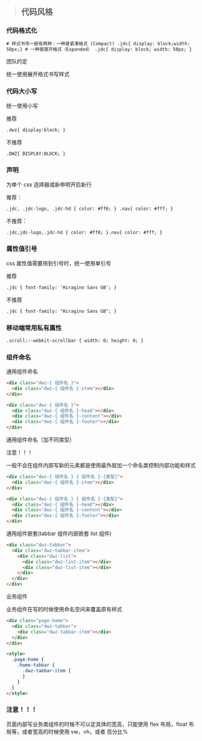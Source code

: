 > ## 代码风格

### 代码格式化

```html
# 样式书写一般有两种：一种是紧凑格式 (Compact) .jdc{ display: block;width:
50px;} # 一种是展开格式（Expanded） .jdc{ display: block; width: 50px; }
```

团队约定

统一使用展开格式书写样式

### 代码大小写

统一使用小写

推荐

```html
.dwz{ display:block; }
```

不推荐

```html
.DWZ{ DISPLAY:BLOCK; }
```

### 声明

为单个 css 选择器或新申明开启新行

推荐：

```html
.jdc, .jdc-logo, .jdc-hd { color: #ff0; } .nav{ color: #fff; }
```

不推荐：

```html
.jdc,jdc-logo,.jdc-hd { color: #ff0; }.nav{ color: #fff; }
```

### 属性值引号

css 属性值需要用到引号时，统一使用单引号

推荐

```html
.jdc { font-family: 'Hiragino Sans GB'; }
```

不推荐

```html
.jdc { font-family: "Hiragino Sans GB"; }
```

### 移动端常用私有属性

```html
.scroll::-webkit-scrollbar { width: 0; height: 0; }
```

### 组件命名

通用组件命名

```html
<div class="dwz-{ 组件名 }">
  <div class="dwz-{ 组件名 }-item"></div>
</div>

<div class="dwz-{ 组件名 }">
  <div class="dwz-{ 组件名 }-head"></div>
  <div class="dwz-{ 组件名 }-content"></div>
  <div class="dwz-{ 组件名 }-footer"></div>
</div>
```

通用组件命名（加不同类型）

注意！！！

一般不会在组件内部写新的元素都是使用最外层加一个命名类控制内部功能和样式

```html
<div class="dwz-{ 组件名 } { 组件名 }-{类型}">
  <div class="dwz-{ 组件名 }-item"></div>
</div>

<div class="dwz-{ 组件名 } { 组件名 }-{类型}">
  <div class="dwz-{ 组件名 }-head"></div>
  <div class="dwz-{ 组件名 }-content"></div>
  <div class="dwz-{ 组件名 }-footer"></div>
</div>
```

通用组件嵌套(tabbar 组件内部嵌套 list 组件)

```html
<div class="dwz-tabbar">
  <div class="dwz-tabbar-item">
    <div class="dwz-list">
      <div class="dwz-list-item"></div>
      <div class="dwz-list-item"></div>
    </div>
  </div>
</div>
```

业务组件

业务组件在写的时候使用命名空间来覆盖原有样式

```html
<div class="page-home">
  <div class="dwz-tabbar">
    <div class="dwz-tabbar-item"></div>
  </div>
</div>

<style>
  .page-home {
    .home-tabbar {
      .dwz-tabbar-item {
      }
    }
  }
</style>
```

### 注意！！！

页面内部写业务类组件的时候不可以定具体的宽高，只能使用 flex 布局，float 布局等，或者宽高的时候使用 vw，vh，或者 百分比%
